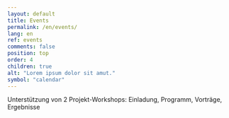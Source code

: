```yaml
---
layout: default
title: Events
permalink: /en/events/
lang: en
ref: events
comments: false
position: top
order: 4
children: true
alt: "Lorem ipsum dolor sit amut."
symbol: "calendar"
---
```

Unterstützung von 2 Projekt-Workshops: Einladung, Programm, Vorträge, Ergebnisse

